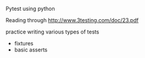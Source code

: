 Pytest using python

Reading through 
http://www.3testing.com/doc/23.pdf 

practice writing various types of tests
- fixtures
- basic asserts